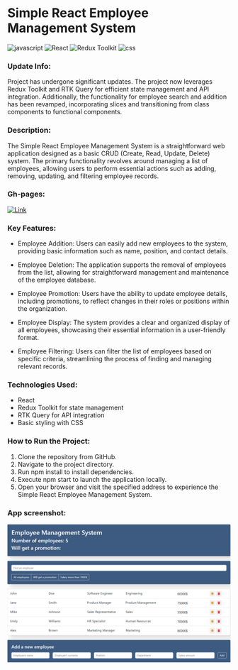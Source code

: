 # Simple React Employee Management System

![javascript](https://img.shields.io/badge/JavaScript-F7DF1E.svg?style=flat&logo=javascript&logoColor=black)
![React](https://img.shields.io/badge/React-61DAFB.svg?style=flat&logo=react&logoColor=white)
![Redux Toolkit](https://img.shields.io/badge/Redux_Toolkit-764ABC.svg?style=flat&logo=redux&logoColor=white)
![css](https://img.shields.io/badge/CSS3-1572B6.svg?style=flat&logo=css3&logoColor=white)

### Update Info:

Project has undergone significant updates. The project now leverages Redux Toolkit and RTK Query for efficient state management and API integration. Additionally, the functionality for employee search and addition has been revamped, incorporating slices and transitioning from class components to functional components.

### Description:

The Simple React Employee Management System is a straightforward web application designed as a basic CRUD (Create, Read, Update, Delete) system. The primary functionality revolves around managing a list of employees, allowing users to perform essential actions such as adding, removing, updating, and filtering employee records.

### Gh-pages:

[![Link](https://img.shields.io/badge/Link-%20Employee_app-blue?style=flat&logo=link&logoColor=white)](https://atorami.github.io/employee_app/)

### Key Features:

- Employee Addition: Users can easily add new employees to the system, providing basic information such as name, position, and contact details.

- Employee Deletion: The application supports the removal of employees from the list, allowing for straightforward management and maintenance of the employee database.

- Employee Promotion: Users have the ability to update employee details, including promotions, to reflect changes in their roles or positions within the organization.

- Employee Display: The system provides a clear and organized display of all employees, showcasing their essential information in a user-friendly format.

- Employee Filtering: Users can filter the list of employees based on specific criteria, streamlining the process of finding and managing relevant records.

### Technologies Used:

- React
- Redux Toolkit for state management
- RTK Query for API integration
- Basic styling with CSS

### How to Run the Project:

1. Clone the repository from GitHub.
1. Navigate to the project directory.
1. Run npm install to install dependencies.
1. Execute npm start to launch the application locally.
1. Open your browser and visit the specified address to experience the Simple React Employee Management System.

### App screenshot:

![App Screenshot](employee-app.png)
